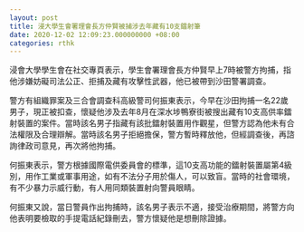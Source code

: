 ```yaml
---
layout: post
title: 浸大學生會署理會長方仲賢被捕涉去年藏有10支鐳射筆
date: 2020-12-02 12:09:23.000000000 +08:00
categories: rthk
---
```


浸會大學學生會在社交專頁表示，學生會署理會長方仲賢早上7時被警方拘捕，指他涉嫌妨礙司法公正、拒捕及藏有攻擊性武器，他已被帶到沙田警署調查。

警方有組織罪案及三合會調查科高級警司何振東表示，今早在沙田拘捕一名22歲男子，現正被扣查，懷疑他涉及去年8月在深水埗鴨寮街被搜出藏有10支高供率鐳射裝置的案件。當時該名男子指藏有該批鐳射裝置用作觀星，但警方認為他未有合法權限及合理辯解。當時該名男子拒絕擔保，警方暫時釋放他，但經調查後，再諮詢律政司意見，再次將他拘捕。

何振東表示，警方根據國際電供委員會的標準，這10支高功能的鐳射裝置屬第4級別，用作工業或軍事用途，如有不法分子用於傷人，可以致盲。當時的社會環境，有不少暴力示威行動，有人用同類裝置射向警員眼睛。

何振東又說，當日警員作出拘捕時，該名男子表示不適，接受治療期間，將警方向他表明要檢取的手提電話紀錄刪去，警方懷疑他是想刪除證據。
